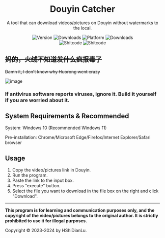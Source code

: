 <h1 align="center">
  Douyin Catcher
</h1>
<p align="center">
  A tool that can download videos/pictures on Douyin without watermarks to the local.
</p>

<p align="center">
  <a style="text-decoration:none">
    <img src="https://img.shields.io/github/v/tag/HShiDianLu/DouyinCatcher?label=Version&color=vue" alt="Version"/>
  </a>

  <a style="text-decoration:none">
    <img src="https://img.shields.io/github/downloads/HShiDianLu/DouyinCatcher/total?label=Downloads&color=vue" alt="Downloads"/>
  </a>
  
  <a style="text-decoration:none">
    <img src="https://img.shields.io/badge/Platform-Windows-Vue" alt="Platform">
  </a>
  
  <a style="text-decoration:none">
    <img src="https://img.shields.io/badge/Lisence-MIT-Vue" alt="Downloads"/>
  </a>
  
  <br>
  
  <a herf="https://github.com/trekhleb/state-of-the-art-shitcode" style="text-decoration:none" target="_blank">
    <img src="https://img.shields.io/static/v1?label=State-of-the-art&message=Shitcode&color=7B5804" alt="Shitcode"/>
  </a>

  <a style="text-decoration:none">
    <img src="https://img.shields.io/badge/Language-Python-blue" alt="Shitcode"/>
  </a>
</p>

## ~~妈的，火绒不知道发什么疯报毒了~~
~~Damn it, I don't know why Huorong went crazy~~

![image](https://github.com/HShiDianLu/DouyinCatcher/assets/110763230/42717856-9367-458a-86dc-e130278ac290)

### If antivirus software reports viruses, ignore it. Build it yourself if you are worried about it.

## System Requirements & Recommended
System: Windows 10 (Recommended Windows 11)

Pre-installation: Chrome/Microsoft Edge/Firefox/Internet Explorer/Safari browser

## Usage
1. Copy the video/pictures link in Douyin.
2. Run the program.
3. Paste the link to the input box.
4. Press "execute" button.
5. Select the file you want to download in the file box on the right and click "Download".
---
**This program is for learning and communication purposes only, and the copyright of the video/pictures belongs to the original author. It is strictly prohibited to use it for illegal purposes.**

Copyright © 2023-2024 by HShiDianLu.
